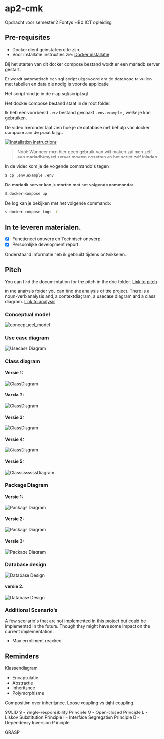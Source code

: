 # ap2-cmk
Opdracht voor semester 2 Fontys HBO ICT opleiding

## Pre-requisites

- Docker dient geinstalleerd te zijn.
- Voor installatie instructies zie: [Docker installatie](https://docs.docker.com/desktop/)

Bij het starten van dit docker compose bestand wordt er een mariadb server gestart.

Er wordt automatisch een sql script uitgevoerd om de database te vullen met tabellen en data die nodig is voor de applicatie.

Het script vind je in de map sql/script.sql

Het docker compose bestand staat in de root folder. 

Ik heb een voorbeeld `.env` bestand gemaakt `.env.example` , welke je kan gebruiken.

De video hieronder laat zien hoe je de database met behulp van docker compose aan de praat krijgt. 

[![Installation instructions](https://i.ytimg.com/vi/TpJ_nHRIF3E/maxresdefault.jpg)](https://youtu.be/TpJ_nHRIF3E "Installation instructions")
> Noot: Wanneer men hier geen gebruik van wilt maken zal men zelf een mariadb/mysql server moeten opzetten en het script zelf inladen. 

In de video kom je de volgende commando's tegen:

```bash
$ cp .env.example .env
```

De mariadb server kan je starten met het volgende commando:

```bash
$ docker-compose up
```

De log kan je bekijken met het volgende commando:
```bash
$ docker-compose logs -f
```

## In te leveren materialen. 
- [x] Functioneel ontwerp en Technisch ontwerp. 
- [x] Persoonlijke development report. 

Onderstaand informatie heb ik gebruikt tijdens ontwikkelen. 
## Pitch

You can find the documentation for the pitch in the doc folder.
[Link to pitch](doc/pitch.md)

in the analysis folder you can find the analysis of the project. 
There is a noun-verb analysis and, a contextdiagram, a usecase diagram and a class diagram.
[Link to analysis](doc/analysis_and_design.md)

### Conceptual model
![conceptueel_model](https://www.plantuml.com/plantuml/svg/VLAnhjim3Dpz5OAMJ7djMpiKGPe2BT2jGASkZCNOQcGga6dtzvyGWRPf1nvzlkFTKJpr38c7BbG9QmPg0ffVY2buQbRGFK7TyWByapoIgmvcXhwxeGRsEE9FQkFW3FJ6pg0fg5MQRp64_E5HeJzYlBcUX_iTQHK4CddqZ5w5YJ5n0ohr6KEaN4GDllX7Y1qex0okqVQ_O-qXv1PS_F3Pf3H62lvVpxg5BEq2VNkDa4frGSq4swgQbsdi-ziRMNDqyJyTlygdBcc-c80Z9guEs_sASbfYPb-nPm0sWy-InPzZyatBcRpSRUR7ReJCrB0CtcIvuWWlezZtdI9ANCbQYYRWZNSqbX0xDWun603wIv_C634z-zdLA6beFpzdbVSoUKYBsIIdrlGfhTs-toJIWTR2-V3cTvgWGXuUAuzvj03RtSdn2bbFbQexz8DS-Z84gRp2BFUlmxxaYOcOJcpnobpVxnABrOP6qcZdEJX6ukg4v8OkV000)

### Use case diagram
![Usecase Diagram](https://www.plantuml.com/plantuml/svg/VPBVIyCm4CVVyrSSUo_eVWz49XEcC648cy-tzjR5fib8hdrG_DzDNRT5KtnhFldasyjTvexHSbKgeMZFm0Qip0yCcRIKiZHQOCh6maDMolFtYiWggVDskRMIT1Ri5HRJ0mlH9A3E5K5lvNMpHikQVDRns8DF0L0vIj7vxINjR2MBPWzrYGNf7g23pU8sjDRMx2MfnZcYSnUf7qeBerHJEG7-ZXg4LbCcUgkMJ9B__dKOgbjZBEV-7h2ZGhvVhT4_WHl9jI5xSSUX--OJCzAm2eH9A3phkbA6zgHzsy2RBqrNgVgWsYBcKVeqFFnAb3bOqizW2QxzU29R8_FbrApxbe-aI4D9t0xsEeiR8U3q4219xjlfd1z3Y_en6iLe7AD9ZAOnciN8bmN1iplJBjZlWeCkEEo2_Y9jJs9mboIdMhx4tA-hKdq3)

### Class diagram
#### Versie 1: 
![ClassDiagram](https://www.plantuml.com/plantuml/svg/fLLVZwCs47_dKrZtKbQtgxwZQdi4k3rqBAI1L6hVV7YIjGGcPvjDLrM_UnriPsr88hMN5sT-C_xDZESFduJ4N8vz5mJ0nXuLW3cZR1-tahvI-TQy7G3z7I3rUzuMJRukikHBbIVP17tEYo8lco_PgeZBhnEKbtMpsIPDNfMJ_Dis_pFunx1_vXGOsS3t4OIi9PQZCEHnacJh9aid8SqIHMk4TLQcUVaq_K_YCicAmcXMHPLyLVyj-mQEc1CdubI5Mpt7sZXEdxApwPeFUmv2U34arRDApmQHb-jDzRJ9wdeIowgfctYZj0iIzusgT5ja9gCc_prl_ZYP_uHMM01gEom4sWqSjKFV3moD0ZZ2KdBwRPGW0lnDI8vRQIotIcs87oY9q7QaH4ixoeKiSGyHgjLjjjTmJmdfO8bt-98rmHAgtOfo-HAXL0aQXXxJphSyg6YE0oSU-d5xE36eLzZH3i95IFT8X-DZ7PvRBSAuHoO4Qp5tV-VwLsJ_sxb7b9sSXfvhJxysKOJBS5I9TSLYqbD6JqMKT62cTXzZGcev4c0o5FgCa07kpXODuFO5U2Zr6I43U35Sexb7uwGdzKpXtRxcudoxcIcSp0o2u2y9Z3YzgQEtU-Dv86C7OJyT4V9XXyw4Tv6kVXcEThR2kmZP_-zQFUcJig12_gBbntTwt-_b6MBBWG3HSdeubSvJw0JznHXYyoT2SvLvymtqmolyrtiwmPcAmdkkyrjJrYRjkUv74t-GQhL55pyARb-TSsF-OFki6hpAgBl3Pc9hRZFePXT-NN8u4NkhMUDYslJHRFERzMQm52IcdN2VG9V3ACAxomlGj2hnhplThllpLZKMZ-vypIxNw7Q0pafglu-OCebP2yx0waznk9iEVrtOrhrfKYlC-vnVfHA7WP5cy8svFYFamSu4Q5oitdIXGbC_trxhx6GOnyuQy8pjymi50J_7gK4EBT3N1Np3g-vMV-6V-dGd7nxH1_R14YrCEDs_61kxLHSsP3WoO-Alii0NVRR5HDWj-p0Uj8dN3O7nViCTYb3B0KiGF_UOuJq8z6XPlMjs22ugTIi7hcyd9EzjW-2J4iQ--nS0)
#### Versie 2:
![ClassDiagram](https://www.plantuml.com/plantuml/svg/hLLRJwmw57xdLpJpX95vEA_4616g4XcO0yn9pdaZqwfDk73QuiIO_TzteQtIWhelsmU7hhM-hz-wjBrYlA9yQ6h7mUtGW0F3DEzg35uT8FvA68HtC9--Y_8GmRHqd6yoDC4LRKdx61mvUIRyfNpfDMntICfudy3mBej3E9bkuYI9q_8ENYT1UZ-PuhGeyqDOnbawhVy-nFy9Sib-GmbkKOx_7p3Z1Q_um1Hv48PmNy9eMaGm5BHgiOTf5AUtqtSOf25C4kMvJhBmNdnhzXoVAefcYYCXDzi5CZY8Rk5Rw9vsZnGpPcW8ivr8Juk8qtsUtUQmAAPbcfL56UJ2ko2ProYB3WbK6PNnFt7vxnX-h2l6G80QqXB6QSL9roh4kMLspzxCQEoREuX__jH2xJdqgE9uwTGmtSDTXuOQkytqumFJhEDpt7JF-0SXEXNJePFV4kI3kELoqLQDO2Wu5M7IWZ0xKjAFMHgESsltET83AoYbNQHgZwjRgGyVs2u5qld-BAvuwawMYs3cdWc0wDs5ZReKjRABfNs_MQuj5_FchvvKATNsV5rG3tpCgVANG_U7A6V56MTtjI0FX3AUBghI48HglBJNrLhqg3bxk2QKF_aW4Wjfnar5QZEo5s9E7KMcbNOrzlNzgSexhjo5EWyibNcWhkoeXI8F66eyO2lnWA72R8YuWnv8ZNzTpnURw-d7VDpQjPNe2q7TlU3L66PxPcStzCg8stsRDUnS0gsfipa_cCDthjbHZZ0NUOlpg-FUKZ4VAPqHC6OJC16XRrvbelX8Ue7aXfLD3uo_zl99COR3dVDwDgNHUCdXVi8_wuv-gPO7JRV6UCoaNLERRwNqzSgcocXUvnhWBfaziCxgWGyOFskPTGxadiZ6Yo9O3-_chmtOKlBunBUNODDkPB_MWb1tQcMCzU8vpeW1sw6NRZM5qcfmQs4I8MaroXerVnmh_XvtCGQkned1mEGP8yVHzAPUyMtVkuvZPY01Ehb5i7CbDXoQ-Zi0)

#### Versie 3:
![ClassDiagram](https://www.plantuml.com/plantuml/svg/pLXHavis47xths3k2QRaeQ-UJ18Ek3iQZ5t0cMbVRgXPtsb61bU8yxYT_lSAX31QoxcSstIQ1mUjTlVxLikkbllKy8BnTaTdCr9nODjY0rQqRe2biAyRmcjsjFwSMUBV3vPNbjsEtOgVkTKzElA_ZuF2FV1kUNliVgjY1q9LFiojZ3DIFPaD6bl8OzBmzztgmx2vtfS5XtF4t-gQplxI2CTGi4guzpQSl11-D9F7MZP50a42IPnpqOIxHodQ9N2A1Hj-k41wKPSj1JDbNSUcsb9nKsi72ynKvHxcgUIOvOhLJmoQninFxThxuM5kAP5pUjHvAEb8G0bwQAZQdNN725Hb2h-tqF2C5xnj1bJFzyDL7WRz8WZzE4g6nIfCWYYvxvzzB_73UDYuZPV-v-5vdQYLWi9Poezx6B0MwpYFLd7eFomZF-n5Tr4i4FE7y3Rsai-zA4_NuPqNPw6qyNB_GT68aapi-dcqJFhrp-lern5OHQs5boppnoptKXLXb3okqkLz6cQP36ov48IwNUncmZiElJGH71uz0Vqbod-H9vTbmiiYJ799T1ciOybP8FmK-ldeCeL3mSg9mzLIn2m9t7h1lRJompIFxYBVo-Kw44UrN7YZbxw9r5Jvy89594yX3pt_8KpxvonV1s7IGszeqJIML-v8HHhE2axgQh1zPxLQHvhZ5ZLewUMXwUDYmvQuWM1Ry-PiGgynjJ0fZr8eocL5ZqW1CswC5QcSwLBi5XkP0oCOOmmAeoW316Iq7B3ybZ6e-ewkshnqYh9glv9Dzvf4kjVcq3briyazCvNkZDrsgb718RxkBi5NdIZdBQ5WjxsaF9sbQmcGbIYHGyrATPr-HFTf2hlw1NIU0_r864KL7rct_1agJZO5Fx-bNMkFWDIrgs2445x0epGeU64xO_tgdNiiNoB1XrKZD5HOWuZ1Xko59TUaJTyQvwRhG3BHT-m1njKGNEpSqGvTkkioc5r6cmI8KuXZ_3Wif-SvY4feDepikn90ErpqshdnAZBr2PLBSyKURJsL1bJtAu2k6Skv13QU-VT4bQaw1GY7osM6SpNw_6UPkhQVqYlwgQdVlvvLnsptUeAmWwWIF0jA_dW3g6cyBYxd2FUhRpNK-r3sN1_UCe1hRvCwLZWaMf1249ZYL6_LE74PtoTLpDfSfhSpDFcDhnml26qKtcImKDLkdbJqNg1SZrati74l474n1tSAxrv2TZ3qVuGeqnz81xQZN6WvLd2olPifLA2S678jHs6SQTGuS2EV3D2lzXCXvi18WUXB3wZyi7DpbprpgJTHQMvyxNFitrmBKjd7AEEXzPVifUBO4jRmvFpWTgGiAHWsQ67Kxq9PRcy9uyzpAn2BGGuxaScvjH2_eYLrUPORQABH2ioGHrPJ8LAVC9DftZuBm3LmTyzek-UCNGFPyydBFQFe8dREbDvOz_zVdgeqvQ1x9Sz_rPafmkyEO1penzO6FAtbxPGQ3_4BCB8zAdExu1nsUmxbwgk3-nFmkvRIZjgaOuh2HP_TDp_UMEyOUNhcxpvODzLD3szKeh0TTD3SOTHkzq8NVxjVLiGN-9kC98rlC37zZMiswqZs-p8usHK7QLaVga6kJAM1SYetqSVGt6gWuYUzzvsYKO_11iWBbBEPSgyVjdZ6HpERwN5BWv6eoU2JmEp-ylit)

#### Versie 4:
![ClassDiagram](https://www.plantuml.com/plantuml/uml/P4_HJWCX47o_hpZ_n2riMom79t0c-aPQKabwL87JDCP_5-crgP6dcTdT6UO-PHlpD1wQk_pgHjVQqUzjuy8qjileNTWfzpwvb7MsUKhjLzEM1uHWRv1MGf5m9cRIew1Ch2ec80XoFayMN99DmT_DsPqx6uCFUzXc_-7poPpUt6pV3TomdYDPIqQmIal6IuXPuuA3s5J9g06Nm3LMneGk0Z5CYieV1_PopUhZSHzTIdzA4DcLZ4iB9debLmgrhbH8emseClrdSlDHZg14gGibzucPvog2rgWx5ERSHTA1OuKbu069kHegzsdZxiQEbjAoWueNG5TuNHsIY-fuk2mQ1B96LR4s0xs40UsO-3tQ7cnABUn67tpAqMP_3FFjJpTMrzhA3KJV_Ik4dvJ6lj3NvH9waq09z0EkM_gyU2VN8lknx6eJBlJ7TsLfl7jc5SN4AOM-16S-ZiwHPZIojseOmVfC_J9wFZlWcs2lcc8eYJryFhyUhJxcMa3ggvEvS4ZQGMT7jkpvioroIyuoxj-ZAGbZE1jNqvvAfj3CyL-fQfxfp1JU3IpdqsQO8bCFjGt_zMC4imkcZlQc7JCjMFjZ9MMn7l4amQ7dk1i96MJvdV8OEe4_aoHxY5M1g3glA5Cxsus1tb9Gl-zCwquG7NQinIpQcPwYzEWvzaO1BXjVnmJT7mKfzeRhOBupvXqxa_j5Z6YFQVNG8BZgssB27lWEmBtDmuUbqf24RN1-tkxGlA3BwT9NAMLyJ6VhcWw2xqrPd5F5mTNgxLp_U7DxNnjizsHpK_PmKDUSe9V86nL7tQXN46Vx5JpwYdtpJJcjMSXyteHmr_CMoCBZVPWcmXlbw5RDr7rkGsFwH74i4lELRfgmKdedAUxAYfxbe-bw-zj2McMAegIblSnbD2lx_V7MTFOm4xYbQgI3aUr8vgNf2hHsJKaPpqik9gejNAJSn62y2G2q9_DCnRa9rsujlT2-KLutsifSHYtqRXHetIZKwIoW4QzH7hBlv9DQ75g2h5jQ8vF8xJjcKVuKBPVf7S0jxqBlcg6siwZZ-_HUb3kYwmbfeoIAim12KF1GxpkggBO1utIdzWGctmviaTqWXUweUpPxOhqbE3CHZ5e0GASpFrW33Ysf0PoP20OD2A3JcOd99mqgJms-HDf_ElU-3FP0jJNxt0NWhbxFdAJVwhbCtJPDINdjm4rjgNlCHwY7K3BkCKxVlZFqNLxldanxdt_NqzN-Xwa8SJp9luYUg2vSmaKuTqtTqtuOTux6XFvTMAXjtpZjIw1oFvIZoVb9osw_ElwTQErCrPRqCLYtJJtq5q6XGbblNwbjUcERZb5TRvpx2dmxxcUosXHCHmQTOhwKPQ8ZK04sT9n__6iPS4_786yCYRB64CcPtsfnjctmJaz4O1hrHrYoCygFdPAPcrznLjDyGpPe5ooy8yh0EUJgYJbs-Q19L0siz3yS1wZztvy9JFk2sP32k_3w4xz8hNzSgsrdlXtizaQjwxKlsLXGqRpKFaPU0IkNexP36zp--uwt0ZRtdS_mi9mbVXpAL4-rdU8-ky1e77zRMAqO7lYwpukhTeKAV0ABay4pibiFXo_hJ1toKLAyVIKLZ18yqaaS9PSIuPy-_R1UF4moDVJKhwJvyz_RRUm14WryxOLn7XykMoJ4Tbme-cQ8nyAR01Z18RhJJSrxMH0GBeVhL6WkB3BFGkax9uwKU9NWSkWIn20XwbhX1GS9KTTg5Ic0A2FUtNWTf7DMUAQf576MUC3dv_qqIXggyXy0)

#### Versie 5:
![ClasssssssssDiagram](https://www.plantuml.com/plantuml/png/hLdFRjiy4h_xAOYS95Gki5UZi9kaxS90imti5diiL6lY49KbBqKbCBfzzoLDZQWPaKxipNVu7CtyvlzeE68_DZfNkjsLayccp9j6V54Igc85_scXqUBFH9Z_fc9PB6PYMHd2NicdNCFVZh4sO53BOYPaWBk2ZTmRVJhCNkjSjysCsdH4Xdr7COdHjX2oo8vg6-T3zwJGvh98dUoFVM4KERr94xUPCkhaBoRbA-IgajNsUgFbazI7KLwwnt_bEvYPi9J1TgHFq6oKt6jPLupp_R0tOAxQKZi0ikxgeYrXMNXBxqPYnupCZYcf1avaek3sBL57JMUY35bDExCkbRtH_ykKIVTJBGkUPRGyoF65ANx7DBxiRkgTkLVrLa7JS3SMf7g8ia-igP7bddjNTIxBXhg9o4IFT6QY2QhBnBvxPXgxGgqVw-UEawJKcYjXRxDWyZu3AtZELN56gxkKE35CIBWyo36Ep8x_TwvrignEcgcDD5hHAwFD-aOwVLv-DA1YNV55gaO7KdCdYwA40EDhpl0-CzyURgJIZyv-H_-yCyLYs7lZr7Ej2aPUrINCZixQlp0bvZ6HRbelCl70tSt4ZdbgQMNEKGNtBnE0hZd4ddcL2KKS8aMoxVWWIqYQ8zRxbGb7yMvv4dhrTfeoSMTYk2uA-sQuW53vFq5_QSlIekmBvGJ7eyl42ldllZj-DfjQER9nRNimlKAHQyf7CHj8OwQcRFG7cztlSWTpP1vFRFVg86-1FAYAC0S7xoUdUGLvyQqg3xTrMO9XrHMpOsTdjRNLbVsPiuuODgpFt2uoR80mKC8obPpEXs3vIyDAQ9v4Femr4sUQ43EX7sMJH4oRxXZcCYb8sAOrVjLrwPBUTQJbhV9g2mdgk0FGjqfgK39FK8JDtJMe9xdnfw0wKbUmhnkfQsLRQSL8JZkLJqOehcaOcSCcxgS3fZWd5_vLS8IRmx9870ZNX2YskJdODzy8jFO7uQx57MIEAM1BAC_4mv194aB4U5w2IfEO3BCIIXQHJ0YUBP9yiIG3Ax28KcLTiZ9nQdNr-IPSMwAGjfXBNFvasGWInyOdA473AvqOhrkysBZca3hVZuWTkcHhPgVDZrtESKvpwqd0Gi2JBAesviYWUz12WdhzYfVwFqcdd2DYAtbTbhq8rWm9Smz3KgpK4R4VbJIrjCCj9icFBvHqs_XjlTkNO8-UUr0Rg7I-XQ62JEoEEA-lgDjV9SI_odZly2AG7kB2V5p4j2Sd94zOnChVAXX-GE5HDVv2IiSatmmNgrYGjvHnlIxCkVj2yvL3e7sZEJXg3NkneqhmtSW51atYqTPOaooXQdUWSjC17sIbvyARjzs__6pOkMEVq4fPJZj-w2QitrvqaLVxvc3NG_Ab4KmA-PBWJVlJlWAaKosAT-TGD648GJMa_LgmDV60ik34GjmkdheVKYbBy4MoJtFIUqm5xj6BVkbFlJeBSFF1vkKenH9aUQGllNwiHMpHZfqMVkwpoTxXybO_GgNb9hVpnwElAPt8bDHoRADdg_nb7m0-jy655ml_OhZPUP5cvmQPdHiVDiOQT5XZSfO7g70wFCUM6dQH0yy0R-lg2LGF_buFpZ6NK5J15SHFD1QBDqxf0u7RLYcJVaUtS8h4mo8lDsrfpTKwBsqg8JcTtmKlI1gxNWiVbiWD7fMSXVSFhtpflbwsd8NzJg9UHIF9HexnUN7fGeTpaxh4sm3fT5EcF7kDAsJHVqRYjiXGxgIQiTIad426zkjKy9v6nirXV40oMIyQsGUNuri7dfgu-VZHYfZ1mSgc6slrbqvOXzguLzJoo1d5b9zp21DPVyfXLE6BCzeBjzohOzIoqg0USXCZT-EFxw7meOyLmmipTAY3q1KkmKtBBMA1rO0OuHfi4nqxtFL56ew0lu8y6XlBvGlq6wpFAzZLJt1YMIQnUbXC8SARnESslkJ2gIMNbocAHQlq5UfSnlVyjMhSsuaTr7KFH_CoKykyoD6PodnYyqD4HoPzx48Spn1nSW2wwNo6L1EfgppMCtWw23wrBupYvIFcfgvBoAkeyy6oSakigdZ21kg9B7BxqHFnA4uvskLXBD0wEXEZAnk_1OcZs2K86LDEY2r_eIiG9iTImsyQUNu8Vtp1IDdA_Q9lTlB4xnEFJh4Bk4m4WA8Xjua44RvRb5Nl2yiKmSv7qj5COpInYyHnB3pJ_igRfzWneZVT5ENlkT6iWx4u7MRkuQ_fXLDBl7VN2FXl0BV-ioQq1MzUKCwrscs2_1D4J2bkK_y6-6tIlVujzwzryGzg-ykrsG-m1ZQjEHJCctDeta3ZMjgRH9x4o_NTr5NRl8KwsmPYskwdSt5LNNLzrL6Lt3xgZe73nx6k_d4bfYKy89UMqsEyOlgUpaG3bVQu3nOOn2dOW2b3CPcW1qwnLMj-H-iJdVqUMmMm38mx-FltSy7Kp4G1U-DN8-fgmlNqSktUIZ8kbSKWg0nIATRLeaSMzNDbi8vAaJQF76Tf54LIsyEFHJPumgM2uK-Lzq4Zj1DecEUXAO_ASPU88FzMuXNXcOflyxoTc9tOUiYhZ9P2gmVMBku_hnk1HWvix1rMvF6nmol01VWrIGG_jG5E_pj_uTGuLnh5GjDzQX9mGeIDyDUAyJbzKeW5nsVo6QAJZoQyTbTE_WS0)

### Package Diagram
#### Versie 1:
![Package Diagram](https://www.plantuml.com/plantuml/svg/SoWkIImgAStDuU8gI4pEJanFLL3ooSnBpmy02kUb5ZddvnNdvwGgALHprU9GufAVcvYPXq-5PrvQKM9nIL5fSabf4SmihcWiziGgwARab-VfsYb4OreHouLD4A43jvMnN0wfUIb0Nm80)

#### Versie 2: 
![Package Diagram](https://www.plantuml.com/plantuml/svg/VOwn2i8m48RtF4NetbUGWYw2W-0OCXnDJ8F9fLnoE8ZlRWMts5j_lk_kcse3QfoJKYlC3mXU3vU8eLot6JqT2zQI_A1Vwhs3d4g6Y19nnZj1RSHpOn9ltHOWxtw4-HDYzUZA4yU3Dds3LMR_xMRoAdZTg4UAOMbVfK-qSfsio7MzDtbqdDC7)

#### Versie 3:
![Package Diagram](https://www.plantuml.com/plantuml/svg/VO-n3i8W48RtFiMbEwzWckXYuc3Ys7Iu5AH4E9e3uc1yTnqwdVNMd--3Zw5KvDfIx5QS7-WTz9T0Fb-_Apa-PYevkXvUtRlRHquvOI2DEDETiLHkSssitdLRa9tTY74dP09ZyvFC0SRVXkcV8d0H93Hn2AQjsdDo1CF1BtLJnC_qGXtNouGtEB8jnGy0)

### Database design
![Database Design](https://www.plantuml.com/plantuml/png/hLJBRjDG4DtdAwwoOO7o0rsWWb0tFAW2h112WprjHbpxcfbnggZjltFj3ewJYLCba5Nkd7cSCmzVYW9hMyKPragw2VElWZmF8A7x4-vd8VzU1Yh3HQ1QmxVhTz_DTaCi-X4gpD0Qk5W16r9HMKOy24MOY2b1yTFD6s9TPQnx6O0LK7Jk3OZS9IuTm2dYZotTgqptSJQeksB2kbpYxnP5UvaxbgDw9ViXx-MsebXGa_FeGLGKj9LfKkyHkARwzdMXjCwMdjU-yIYr-c17KGgcHYdL3jDDWyyJ-f3ADgBH6Pl-4vbnpMjEjumYVRM_ZwDrd0RNRmyrblWjAb0KHxELYGd7lN5CDs-9Ty1bB-Ffx-dDyieETj4Va5sE4-Dusg4lautN7gSCTlAiFlVjTyTbzhCg-1lvicbiCJrmcWg_WYC1kwP_p3jm7WndSxKj6pBQy_HyBt9eX6wXP4MDpFgl_cDQBBOhSH7cAv3v5h9g7T0rNyAh4JY8ws1bA7vjyOU7nIBTxsv5voRv-RmNOu6qnjvnV-eMv8jZ6NvkB6By0JD_boV75QbMe2TPbvb2MyK_)
#### versie 2. 
![Database Design](https://www.plantuml.com/plantuml/svg/jLP_Rzis4FtVduBpWAq1QXGTXg4e3AEAn6JQOjcJb0BRC1YKTBQ9K9H6Kacyjjzzf1YniloZ6OOw_uYwzzxTlHCFUISL4QefsUYR0jQK0we5BOdOhUvWz-Bn0aspsJIlM2NUVfkzUVFJQttyJeTcqrVjsnbwdBxAPewzhWJG3U_O7PMqlmEge-aNJSdx35YRFyqeeQ1a8Y2lH76C2hmfLy_cPxPW9-Ha5CaO607WYgeTUaJJANgHlaGFMwhW0ircUnaFaFWbOdIpLHbhB7eaxoYlYI2b3d1GknfG9TIswWLoHgH47qP8_pob1CqQ1LSLLxuf3cMCv7U7mKJj6A2Q4SgF1Ea_W5x_q0OkDNqZgeONhPvjnKQq6I26MGm_8YKWJr32x2id-QCxz_D_6esiS-DR2M9yOPlP-uXeSO7U8ieL-dFvwryct8rxJOLi4nh0FH7vbeX-lAH5mU0CW96p_88eMAmlgNRT8Con7uQIK7Q2MXCf7xH99yAYOcrIqtIidti-N0aAl8ZXxmQaUguX_MiZDHt4geUwEe8IaDDQPrA7G5UbL4GrqaJtYahQrxsIRu08Jld6onMzfsht7yV8pqm0P2vehMZ5Jo3ClJ2XOGsfVd_GT5aL3ODXnuUDp5lSrswZbtWfgeq0AP-Rih-qwYVkghEY4tCME7H_fWvcnza21ue1A4APx9SyTBIHN_xKs60qf_sFuO68ud_wFkouiyMAErFEZcQu1TprFz-_w-Tx5DXThxPstyjHk_N7_TcuFc-m5qTXTEtvQVW-J7-tMpb9S3B7KTgUvelWzWQtZyjuyGlsKvF6QXwvd4vwYQD0Arj5tyVB50Vj8SP6H1-SpB4Rv7JUXm5UM9Ku3VsdKdwx3V_eYWsl8rEjqtEj3YgA5kagIRsuAoICLhgZwnWdINls5_Fb3TwhxFFadCgb5rnZYyUweAlGzz8dUnPXb2QVoTsATTGKU_xFE6wVa_Gsw2psWdaOsU75m8Zv8kIMrd9a5D2dQZ91jX0zwx7nIgBPs0O_VfnCgW_xMzAWf3v-6IKW1teF1y3EG8DHWkHtBM9_HtNOuV0C9w-u8jIMEOoVp045odQ6yKuNQVwl-nS0)


### Additional Scenario's
A few scenario's that are not implemented in this project but could be implemented in the future. Though they might have some impact on the current implementation.
- Max enrollment reached. 

## Reminders

Klassendiagram

- Encapsulatie
- Abstractie
- Inheritance
- Polymorphisme

Composition over inheritance. 
Loose coupling vs tight coupling.

SOLID
S - Single-responsibility Principle
O - Open-closed Principle
L - Liskov Substitution Principle
I - Interface Segregation Principle
D - Dependency Inversion Principle

GRASP


